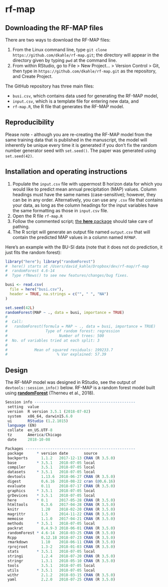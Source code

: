 <!-- README.md is generated from README.Rmd. Please edit that file -->

rf-map
======

Downloading the RF-MAP files
----------------------------

There are two ways to download the RF-MAP files:

1.  From the Linux command line, type
    `git clone https://github.com/dkahle/rf-map.git`; the directory will
    appear in the directory given by typing `pwd` at the command line.
2.  From within RStudio, go to File \> New Project… \> Version
    Control \> Git, then type in `https://github.com/dkahle/rf-map.git`
    as the repository, and Create Project.

The GitHub repository has three main files:

-   `busi.csv`, which contains data used for generating the RF-MAP
    model,
-   `input.csv`, which is a template file for entering new data, and
-   `rf-map.R`, the R file that generates the RF-MAP model.

Reproducibility
---------------

Please note - although you are re-creating the RF-MAP model from the
same training data that is published in the manuscript, the model will
inherently be unique every time it is generated if you don’t fix the
random number generator seed with `set.seed()`. The paper was generated
using `set.seed(42)`.

Installation and operating instructions
---------------------------------------

1.  Populate the `input.csv` file with uppermost B horizon data for
    which you would like to predict mean annual precipitation (MAP)
    values. Column headings must have the same names (case-sensitive);
    however, they can be in any order. Alternatively, you can use any
    `.csv` file that contains your data, as long as the column headings
    for the input variables have the same formatting as those in
    `input.csv` file.
2.  Open the R file `rf-map.R`
3.  Follow the commented script; [the **here**
    package](https://cran.r-project.org/web/packages/here/index.html)
    should take care of pathing.
4.  The R script will generate an output file named `output.csv` that
    will contain the predicted MAP values in a column named `RFMAP`.

Here’s an example with the BU-SI data (note that it does not do
prediction, it just fits the random forest):

``` r
library("here"); library("randomForest")
#  here() starts at /Users/david_kahle/Dropbox/dev/rf-map/rf-map
#  randomForest 4.6-14
#  Type rfNews() to see new features/changes/bug fixes.

busi <- read.csv(
  file = here("busi.csv"), 
  header = TRUE, na.strings = c("", " ", "NA")
) 

set.seed(42L)
randomForest(MAP ~ ., data = busi, importance = TRUE)
#  
#  Call:
#   randomForest(formula = MAP ~ ., data = busi, importance = TRUE) 
#                 Type of random forest: regression
#                       Number of trees: 500
#  No. of variables tried at each split: 3
#  
#            Mean of squared residuals: 199233.7
#                      % Var explained: 57.39
```

Design
------

The RF-MAP model was designed in RStudio, see the output of
`devtools::session_info()` below. RF-MAP is a random forest model built
using
[**randomForest**](https://cran.r-project.org/web/packages/randomForest/index.html)
(Therneu et al., 2018).

``` r
Session info ---------------------------------------------
 setting  value                       
 version  R version 3.5.1 (2018-07-02)
 system   x86_64, darwin15.6.0        
 ui       RStudio (1.2.1015)          
 language (EN)                        
 collate  en_US.UTF-8                 
 tz       America/Chicago             
 date     2018-10-08                  

Packages -------------------------------------------------
 package      * version date       source        
 backports      1.1.2   2017-12-13 CRAN (R 3.5.0)
 base         * 3.5.1   2018-07-05 local         
 compiler       3.5.1   2018-07-05 local         
 datasets     * 3.5.1   2018-07-05 local         
 devtools       1.13.6  2018-06-27 CRAN (R 3.5.0)
 digest         0.6.16  2018-08-22 cran (@0.6.16)
 evaluate       0.11    2018-07-17 CRAN (R 3.5.0)
 graphics     * 3.5.1   2018-07-05 local         
 grDevices    * 3.5.1   2018-07-05 local         
 here         * 0.1     2017-05-28 CRAN (R 3.5.0)
 htmltools      0.3.6   2017-04-28 CRAN (R 3.5.0)
 knitr          1.20    2018-02-20 CRAN (R 3.5.0)
 magrittr       1.5     2014-11-22 CRAN (R 3.5.0)
 memoise        1.1.0   2017-04-21 CRAN (R 3.5.0)
 methods      * 3.5.1   2018-07-05 local         
 packrat        0.4.9-3 2018-06-01 CRAN (R 3.5.0)
 randomForest * 4.6-14  2018-03-25 CRAN (R 3.5.0)
 Rcpp           0.12.18 2018-07-23 CRAN (R 3.5.0)
 rmarkdown      1.10    2018-06-11 CRAN (R 3.5.0)
 rprojroot      1.3-2   2018-01-03 CRAN (R 3.5.0)
 stats        * 3.5.1   2018-07-05 local         
 stringi        1.2.4   2018-07-20 CRAN (R 3.5.0)
 stringr        1.3.1   2018-05-10 CRAN (R 3.5.0)
 tools          3.5.1   2018-07-05 local         
 utils        * 3.5.1   2018-07-05 local         
 withr          2.1.2   2018-03-15 CRAN (R 3.5.0)
 yaml           2.2.0   2018-07-25 CRAN (R 3.5.0)
```
